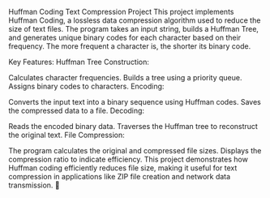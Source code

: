 Huffman Coding Text Compression Project
This project implements Huffman Coding, a lossless data compression algorithm used to reduce the size of text files. The program takes an input string, builds a Huffman Tree, and generates unique binary codes for each character based on their frequency. The more frequent a character is, the shorter its binary code.

Key Features:
Huffman Tree Construction:

Calculates character frequencies.
Builds a tree using a priority queue.
Assigns binary codes to characters.
Encoding:

Converts the input text into a binary sequence using Huffman codes.
Saves the compressed data to a file.
Decoding:

Reads the encoded binary data.
Traverses the Huffman tree to reconstruct the original text.
File Compression:

The program calculates the original and compressed file sizes.
Displays the compression ratio to indicate efficiency.
This project demonstrates how Huffman coding efficiently reduces file size, making it useful for text compression in applications like ZIP file creation and network data transmission. 🚀
